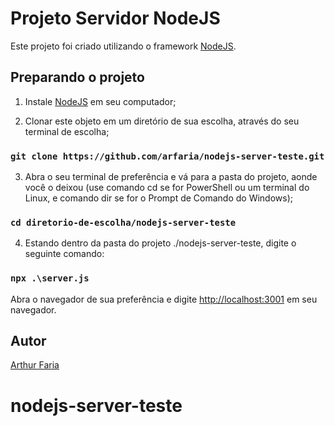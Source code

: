 # Projeto Servidor NodeJS

Este projeto foi criado utilizando o framework [NodeJS](https://nodejs.org/en/).

## Preparando o projeto

1. Instale [NodeJS](https://nodejs.org/en/) em seu computador;

2. Clonar este objeto em um diretório de sua escolha, através do seu terminal de escolha;

### `git clone https://github.com/arfaria/nodejs-server-teste.git`

3. Abra o seu terminal de preferência e vá para a pasta do projeto, aonde você o deixou (use comando cd se for PowerShell ou um terminal do Linux, e comando dir se for o Prompt de Comando do Windows);

### `cd diretorio-de-escolha/nodejs-server-teste`

4. Estando dentro da pasta do projeto ./nodejs-server-teste, digite o seguinte comando:

### `npx .\server.js`

Abra o navegador de sua preferência e digite [http://localhost:3001](http://localhost:3001) em seu navegador.

## Autor

[Arthur Faria](https://github.com/arfaria)
# nodejs-server-teste